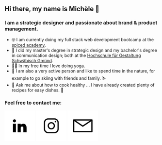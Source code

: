 ## Hi there, my name is Michèle 👋

### I am a strategic designer and passionate about brand & product management.

- 🤓 I am currently doing my full stack web development bootcamp at the [spiced academy](https://www.spiced-academy.com/de).
- 🧡 I did my master's degree in strategic design and my bachelor's degree in communication design; both at the [Hochschule für Gestaltung Schwäbisch Gmünd](https://www.hfg-gmuend.de/).
- 🧘‍♀️ In my free time I love doing yoga.
- 🌱 I am also a very active person and like to spend time in the nature, for example to go skiing with friends and family. ⛷
- 💬 Ask me about how to cook healthy … I have already created plenty of recipes for easy dishes. 🥗

### Feel free to contact me:

[![2022-01-11-github-icons_icon-linkedin.svg](https://raw.githubusercontent.com/mrietzl/mrietzl/main/2022-01-11-github-icons_icon-linkedin.svg)](https://www.linkedin.com/in/mich%C3%A8le-rietzl-3730211b9/) [![2022-01-11-github-icons_icon-instagram.svg](https://raw.githubusercontent.com/mrietzl/mrietzl/main/2022-01-11-github-icons_icon-instagram.svg)](https://www.instagram.com/mk_rietzl/) [![2022-01-11-github-icons_icon-email.svg](https://raw.githubusercontent.com/mrietzl/mrietzl/main/2022-01-11-github-icons_icon-email.svg)](mailto:michele@mk-rietzl.de)

<!--
**mrietzl/mrietzl** is a ✨ _special_ ✨ repository because its `README.md` (this file) appears on your GitHub profile.

Here are some ideas to get you started:

- 🔭 I’m currently working on ...
- 🌱 I’m currently learning ...
- 👯 I’m looking to collaborate on ...
- 🤔 I’m looking for help with ...
- 💬 Ask me about ...
- 📫 How to reach me: ...
- 😄 Pronouns: ...
- ⚡ Fun fact: ...
-->
